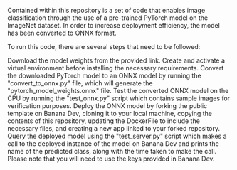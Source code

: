 Contained within this repository is a set of code that enables image classification through the use of a pre-trained PyTorch model on the ImageNet dataset. In order to increase deployment efficiency, the model has been converted to ONNX format.

To run this code, there are several steps that need to be followed:

Download the model weights from the provided link.
Create and activate a virtual environment before installing the necessary requirements.
Convert the downloaded PyTorch model to an ONNX model by running the "convert_to_onnx.py" file, which will generate the "pytorch_model_weights.onnx" file.
Test the converted ONNX model on the CPU by running the "test_onnx.py" script which contains sample images for verification purposes.
Deploy the ONNX model by forking the public template on Banana Dev, cloning it to your local machine, copying the contents of this repository, updating the DockerFile to include the necessary files, and creating a new app linked to your forked repository.
Query the deployed model using the "test_server.py" script which makes a call to the deployed instance of the model on Banana Dev and prints the name of the predicted class, along with the time taken to make the call. Please note that you will need to use the keys provided in Banana Dev.